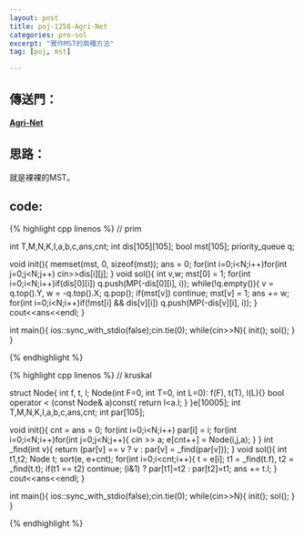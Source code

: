 ```yaml
---
layout: post
title: poj-1258-Agri-Net
categories: pro-sol
excerpt: "實作MST的兩種方法"
tag: [poj, mst]

---
```


## 傳送門：

#### [Agri-Net](http://poj.org/problem?id=1258)

## 思路：

就是裸裸的MST。  

## code:

{% highlight cpp linenos %}
// prim

int T,M,N,K,I,a,b,c,ans,cnt;
int dis[105][105];
bool mst[105];
priority_queue<pii> q;

void init(){
  memset(mst, 0, sizeof(mst));
  ans = 0;
  for(int i=0;i<N;i++)for(int j=0;j<N;j++)
    cin>>dis[i][j];
}
void sol(){
  int v,w;
  mst[0] = 1;
  for(int i=0;i<N;i++)if(dis[0][i])
    q.push(MP(-dis[0][i], i));
  while(!q.empty()){
    v = q.top().Y, w = -q.top().X;
    q.pop();
    if(mst[v]) continue;
    mst[v] = 1;
    ans += w;
    for(int i=0;i<N;i++)if(!mst[i] && dis[v][i])
      q.push(MP(-dis[v][i], i));
  }
  cout<<ans<<endl;
}

int main(){
  ios::sync_with_stdio(false);cin.tie(0);
  while(cin>>N){
    init();
    sol();
  }
}

{% endhighlight %}

{% highlight cpp linenos %}
// kruskal  

struct Node{
  int f, t, l;
  Node(int F=0, int T=0, int L=0):
    f(F), t(T), l(L){}
  bool operator < (const Node& a)const{
    return l<a.l;
  }
}e[10005];
int T,M,N,K,I,a,b,c,ans,cnt;
int par[105];

void init(){
  cnt = ans = 0;
  for(int i=0;i<N;i++) par[i] = i;
  for(int i=0;i<N;i++)for(int j=0;j<N;j++){
    cin >> a;
    e[cnt++] = Node(i,j,a);
  }
}
int _find(int v){
  return (par[v] == v ? v : par[v] = _find(par[v]));
}
void sol(){
  int t1,t2;
  Node t;
  sort(e, e+cnt);
  for(int i=0;i<cnt;i++){
    t = e[i];
    t1 = _find(t.f), t2 = _find(t.t);
    if(t1 == t2) continue;
    (i&1) ? par[t1]=t2 : par[t2]=t1;
    ans += t.l;
  }
  cout<<ans<<endl;
}

int main(){
  ios::sync_with_stdio(false);cin.tie(0);
  while(cin>>N){
    init();
    sol();
  }
}

{% endhighlight %}
